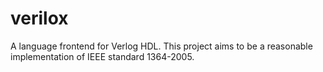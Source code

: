 # verilox
A language frontend for Verlog HDL. This project aims to be a reasonable implementation of IEEE standard 1364-2005. 
